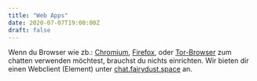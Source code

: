 ```yaml
---
title: "Web Apps"
date: 2020-07-07T19:00:00Z
draft: false
---
```

Wenn du Browser wie zb.: [Chromium](https://www.chromium.org/Home), [Firefox](https://www.mozilla.org/en-GB/firefox/new/), oder [Tor-Browser](https://www.torproject.org/) zum chatten verwenden möchtest, brauchst du nichts einrichten. Wir bieten dir einen Webclient (Element) unter [chat.fairydust.space](https://chat.fairydust.space) an.
